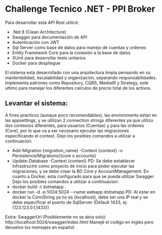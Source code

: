 # Challenge Tecnico .NET - PPI Broker

Para desarrollar esta API Rest utilicé:
- .Net 8 (Clean Architecture)
- Swagger para documentación de API
- Autenticación con JWT
- Sql Server como base de datos para manejo de cuentas y ordenes
- Entity Framework Core para la conexión a la base de datos
- XUnit para desarrollar tests unitarios
- Docker para despliegue

El sistema esta desarrollado con una arquitectura limpia pensando en su mantenibilidad, escalabilidad y organización, separando responsabilidades.
Implementa patrones como Repository, CQRS, MediatR y Strategy, este ultimo para manejar los diferentes calculos de precio total de los activos.

## Levantar el sistema:
A fines practicos (aunque poco recomendables), las environments estan en las appsettings, y se utilizan 2 connection strings diferentes ya que utilizo dos
contextos diferentes, para usuarios (Cuentas) y para las ordenes (Core), por lo que va a ser necesario ejecutar las migraciones especificando el context.
Dejo los posibles comandos a utilizar a continuacion:
- Add-Migration {migration_name} -Context {context} -o Persistence/Migrations/{core o accounts}
- Update-Database -Context {context}
PD: Se debe establecer Infrastructre como proyecto de inicio para poder ejecutar las migraciones, y se debe crear la BD Core y AccountManagement.
En cuanto a Docker, esta configurado para que se pueda utilizar Swagger
Dejo los posibles comandos a utilizar a continuacion:
- docker build -t dotnetapp .
- docker run -d -p 5024:5024 --name webapp dotnetapp
PD: Al estar en docker la ConnString ya no es {localhost}, debe ser una IP real y se debe especificar el puerto de SqlServer (Default 1433, ej: {123.123.0.1,1433})

Extra:
SwaggerUrl (Posiblemente no se abra solo): http://localhost:5024/swagger/index.html
Manejé el codigo en ingles pero devuelvo los mensajes en español.